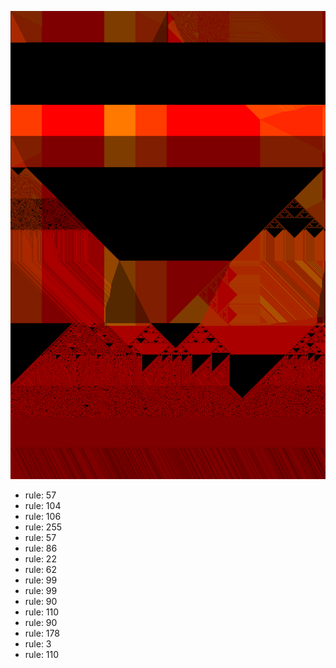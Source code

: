 ![photo](./output.png) 
 * rule: 57
* rule: 104
* rule: 106
* rule: 255
* rule: 57
* rule: 86
* rule: 22
* rule: 62
* rule: 99
* rule: 99
* rule: 90
* rule: 110
* rule: 90
* rule: 178
* rule: 3
* rule: 110

